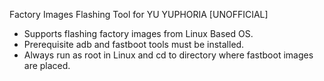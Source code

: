 Factory Images Flashing Tool for YU YUPHORIA [UNOFFICIAL]

* Supports flashing factory images from Linux Based OS.
* Prerequisite adb and fastboot tools must be installed.
* Always run as root in Linux and cd to directory where fastboot images are placed.
